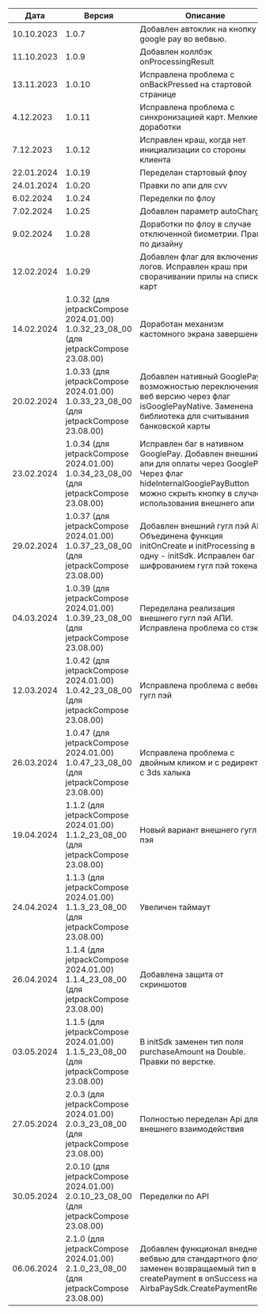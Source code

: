 | Дата       | Версия                                                                               | Описание                                                                                                                                                                                                  |
|------------|--------------------------------------------------------------------------------------|-----------------------------------------------------------------------------------------------------------------------------------------------------------------------------------------------------------|
| 10.10.2023 | 1.0.7                                                                                | Добавлен автоклик на кнопку google pay во вебвью.                                                                                                                                                         |
| 11.10.2023 | 1.0.9                                                                                | Добавлен коллбэк onProcessingResult                                                                                                                                                                       |
| 13.11.2023 | 1.0.10                                                                               | Исправлена проблема с onBackPressed на стартовой странице                                                                                                                                                 |
| 4.12.2023  | 1.0.11                                                                               | Исправлена проблема с синхронизацией карт. Мелкие доработки                                                                                                                                               |
| 7.12.2023  | 1.0.12                                                                               | Исправлен краш, когда нет инициализации со стороны клиента                                                                                                                                                |
| 22.01.2024 | 1.0.19                                                                               | Переделан стартовый флоу                                                                                                                                                                                  |
| 24.01.2024 | 1.0.20                                                                               | Правки по апи для cvv                                                                                                                                                                                     |
| 6.02.2024  | 1.0.24                                                                               | Переделки по флоу                                                                                                                                                                                         |
| 7.02.2024  | 1.0.25                                                                               | Добавлен параметр autoCharge                                                                                                                                                                              |
| 9.02.2024  | 1.0.28                                                                               | Доработки по флоу в случае отключенной биометрии. Правки по дизайну                                                                                                                                       |
| 12.02.2024 | 1.0.29                                                                               | Добавлен флаг для включения логов. Исправлен краш при сворачивании прилы на списке карт                                                                                                                   |
| 14.02.2024 | 1.0.32 (для jetpackCompose 2024.01.00) 1.0.32_23_08_00 (для jetpackCompose 23.08.00) | Доработан механизм кастомного  экрана завершения                                                                                                                                                          |
| 20.02.2024 | 1.0.33 (для jetpackCompose 2024.01.00) 1.0.33_23_08_00 (для jetpackCompose 23.08.00) | Добавлен нативный GooglePay с возможностью переключения на веб версию через флаг isGooglePayNative. Заменена библиотека для считывания банковской карты                                                   |
| 23.02.2024 | 1.0.34 (для jetpackCompose 2024.01.00) 1.0.34_23_08_00 (для jetpackCompose 23.08.00) | Исправлен баг в нативном GooglePay. Добавлен внешний апи для оплаты через GooglePay. Через флаг hideInternalGooglePayButton можно скрыть кнопку в случае использования внешнего апи                       |
| 29.02.2024 | 1.0.37 (для jetpackCompose 2024.01.00) 1.0.37_23_08_00 (для jetpackCompose 23.08.00) | Добавлен внешний гугл пэй АПИ. Объединена функция initOnCreate и initProcessing в одну - initSdk. Исправлен баг с шифрованием гугл пэй токена                                                             |
| 04.03.2024 | 1.0.39 (для jetpackCompose 2024.01.00) 1.0.39_23_08_00 (для jetpackCompose 23.08.00) | Переделана реализация внешнего гугл пэй АПИ. Исправлена проблема со стэком                                                                                                                                |
| 12.03.2024 | 1.0.42 (для jetpackCompose 2024.01.00) 1.0.42_23_08_00 (для jetpackCompose 23.08.00) | Исправлена проблема с вебвью гугл пэй                                                                                                                                                                     |
| 26.03.2024 | 1.0.47 (для jetpackCompose 2024.01.00) 1.0.47_23_08_00 (для jetpackCompose 23.08.00) | Исправлена проблема с двойным кликом и с редиректом с 3ds халыка                                                                                                                                          |
| 19.04.2024 | 1.1.2 (для jetpackCompose 2024.01.00) 1.1.2_23_08_00 (для jetpackCompose 23.08.00)   | Новый вариант внешнего гугл пэя                                                                                                                                                                           |
| 24.04.2024 | 1.1.3 (для jetpackCompose 2024.01.00) 1.1.3_23_08_00 (для jetpackCompose 23.08.00)   | Увеличен таймаут                                                                                                                                                                                          |
| 26.04.2024 | 1.1.4 (для jetpackCompose 2024.01.00) 1.1.4_23_08_00 (для jetpackCompose 23.08.00)   | Добавлена защита от скриншотов                                                                                                                                                                            |
| 03.05.2024 | 1.1.5 (для jetpackCompose 2024.01.00) 1.1.5_23_08_00 (для jetpackCompose 23.08.00)   | В initSdk заменен тип поля purchaseAmount на Double. Правки по верстке.                                                                                                                                   |
| 27.05.2024 | 2.0.3 (для jetpackCompose 2024.01.00) 2.0.3_23_08_00 (для jetpackCompose 23.08.00)   | Полностью переделан Api для внешнего взаимодействия                                                                                                                                                       |
| 30.05.2024 | 2.0.10 (для jetpackCompose 2024.01.00) 2.0.10_23_08_00 (для jetpackCompose 23.08.00) | Переделки по API                                                                                                                                                                                          |
| 06.06.2024 | 2.1.0 (для jetpackCompose 2024.01.00) 2.1.0_23_08_00 (для jetpackCompose 23.08.00)   | Добавлен функционал внеднего вебвью для стандартного флоу и заменен возвращаемый тип в createPayment в onSuccess на AirbaPaySdk.CreatePaymentResult                                                       |